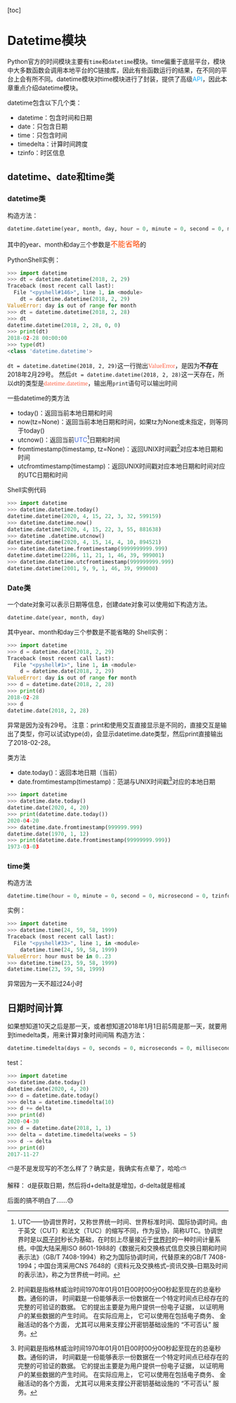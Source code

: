 [toc]

# Datetime模块

​	Python官方的时间模块主要有`time`和`datetime`模块。time偏重于底层平台，模块中大多数函数会调用本地平台的C链接库，因此有些函数运行的结果，在不同的平台上会有所不同。datetime模块对time模块进行了封装，提供了高级<font color=#12acff>API</font>，因此本章重点介绍datetime模块。

datetime包含以下几个类：

+ datetime：包含时间和日期
+ date：只包含日期
+ time：只包含时间
+ timedelta：计算时间跨度
+ tzinfo：时区信息

## datetime、date和time类

### datetime类

构造方法：

```PyTHON
datetime.datetime(year, month, day, hour = 0, minute = 0, second = 0, microsecond = 0, tzinfo = None)
```

其中的year、month和day三个参数是<font color=OrangeRed><big>不能省略</big></font>的

PythonShell实例：
```python
>>> import datetime
>>> dt = datetime.datetime(2018, 2, 29)
Traceback (most recent call last):
  File "<pyshell#146>", line 1, in <module>
    dt = datetime.datetime(2018, 2, 29)
ValueError: day is out of range for month
>>> dt = datetime.datetime(2018, 2, 28)
>>> dt
datetime.datetime(2018, 2, 28, 0, 0)
>>> print(dt)
2018-02-28 00:00:00
>>> type(dt)
<class 'datetime.datetime'>
```

`dt = datetime.datetime(2018, 2, 29)`这一行抛出<font color=tomato face="Microsoft YAHEI">ValueError</font>，是因为**不存在**2018年2月29号。
然后`dt = datetime.datetime(2018, 2, 28)`这一天存在，所以dt的类型是<font face="yahei" color=Tomato>datetime.datetime</font>，输出用`print`语句可以输出时间

一些datetime的类方法

+ today()：返回当前本地日期和时间
+ now(tz=None)：返回当前本地日期和时间，如果tz为None或未指定，则等同于today()
+ utcnow()：返回当前<font color=royalblue>UTC</font>[^1]日期和时间
+ fromtimestamp(timestamp, tz=None)：返回UNIX时间戳[^2]对应本地日期和时间
+ utcfromtimestamp(timestamp)：返回UNIX时间戳对应本地日期和时间对应的UTC日期和时间

Shell实例代码

```python
>>> import datetime
>>> datetime.datetime.today()
datetime.datetime(2020, 4, 15, 22, 3, 32, 599159)
>>> datetime.datetime.now()
datetime.datetime(2020, 4, 15, 22, 3, 55, 881638)
>>> datetime .datetime.utcnow()
datetime.datetime(2020, 4, 15, 14, 4, 10, 894521)
>>> datetime.datetime.fromtimestamp(9999999999.999)
datetime.datetime(2286, 11, 21, 1, 46, 39, 999001)
>>> datetime.datetime.utcfromtimestamp(999999999.999)
datetime.datetime(2001, 9, 9, 1, 46, 39, 999000)
```
### Date类

一个date对象可以表示日期等信息，创建date对象可以使用如下构造方法。

```python
datetime.date(year, month, day)
```

其中year、month和day三个参数是不能省略的
Shell实例：

```python
>>> import datetime
>>> d = datetime.date(2018, 2, 29)
Traceback (most recent call last):
  File "<pyshell#1>", line 1, in <module>
    d = datetime.date(2018, 2, 29)
ValueError: day is out of range for month
>>> d = datetime.date(2018, 2, 28)
>>> print(d)
2018-02-28
>>> d
datetime.date(2018, 2, 28)
```

异常是因为没有29号。
注意：print和使用交互直接显示是不同的，直接交互是输出了类型，你可以试试type(d)，会显示datetime.date类型，然后print直接输出了2018-02-28。

类方法

+ date.today()：返回本地日期（当前）
+ date.fromtimestamp(timestamp)：范湖与UNIX时间戳[^2]对应的本地日期

```python
>>> import datetime
>>> datetime.date.today()
datetime.date(2020, 4, 20)
>>> print(datetime.date.today())
2020-04-20
>>> datetime.date.fromtimestamp(999999.999)
datetime.date(1970, 1, 12)
>>> print(datetime.date.fromtimestamp(99999999.999))
1973-03-03
```

### time类

构造方法

```python
datetime.time(hour = 0, minute = 0, second = 0, microsecond = 0, tzinfo - None)
```

实例：

```python
>>> import datetime
>>> datetime.time(24, 59, 58, 1999)
Traceback (most recent call last):
  File "<pyshell#33>", line 1, in <module>
    datetime.time(24, 59, 58, 1999)
ValueError: hour must be in 0..23
>>> datetime.time(23, 59, 58, 1999)
datetime.time(23, 59, 58, 1999)
```

异常因为一天不超过24小时

## 日期时间计算

如果想知道10天之后是那一天，或者想知道2018年1月1日前5周是那一天，就要用到timedelta类，用来计算对象时间间隔
构造方法：

```python
datetime.timedelta(days = 0, seconds = 0, microseconds = 0, milliseconds = 0, minutes = 0, hours = 0, weeks = 0)
```

test：

```python
>>> import datetime
>>> datetime.date.today()
datetime.date(2020, 4, 20)
>>> d = datetime.date.today()
>>> delta = datetime.timedelta(10)
>>> d += delta
>>> print(d)
2020-04-30
>>> d = datetime.date(2018, 1, 1)
>>> delta = datetime.timedelta(weeks = 5)
>>> d -= delta
>>> print(d)
2017-11-27
```

:partly_sunny:是不是发现​写的不怎么样​了​？​确实是​，​我确实有点晕了，哈哈:partly_sunny:

解释：
d是获取日期，然后将d+delta就是增加，d-delta就是相减



后面的搞不明白了……:sweat:

[^1]:UTC——协调世界时，又称世界统一时间、世界标准时间、国际协调时间。由于英文（CUT）和法文（TUC）的缩写不同，作为妥协，简称UTC。协调世界时是以[原子时](https://baike.baidu.com/item/原子时/692466)秒长为基础，在时刻上尽量接近于[世界时](https://baike.baidu.com/item/世界时/692237)的一种时间计量系统。中国大陆采用ISO 8601-1988的《数据元和交换格式信息交换日期和时间表示法》（GB/T 7408-1994）称之为国际协调时间，代替原来的GB/T 7408-1994；中国台湾采用CNS 7648的《资料元及交换格式–资讯交换–日期及时间的表示法》，称之为世界统一时间。
[^2]:时间戳是指格林威治时间1970年01月01日00时00分00秒起至现在的总毫秒数。通俗的讲， 时间戳是一份能够表示一份数据在一个特定时间点已经存在的完整的可验证的数据。 它的提出主要是为用户提供一份电子证据， 以证明用户的某些数据的产生时间。 在实际应用上， 它可以使用在包括电子商务、 金融活动的各个方面， 尤其可以用来支撑公开密钥基础设施的 “不可否认” 服务。